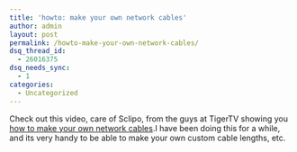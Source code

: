 ```yaml
---
title: 'howto: make your own network cables'
author: admin
layout: post
permalink: /howto-make-your-own-network-cables/
dsq_thread_id:
  - 26016375
dsq_needs_sync:
  - 1
categories:
  - Uncategorized
---
```

Check out this video, care of Sclipo, from the guys at TigerTV showing you <a href="http://sclipo.com/video/tiger-how-to-cables-to-go-network-cable-installation" mce_href="http://sclipo.com/video/tiger-how-to-cables-to-go-network-cable-installation">how to make your own network cables</a>.I have been doing this for a while, and its very handy to be able to make your own custom cable lengths, etc.&nbsp;